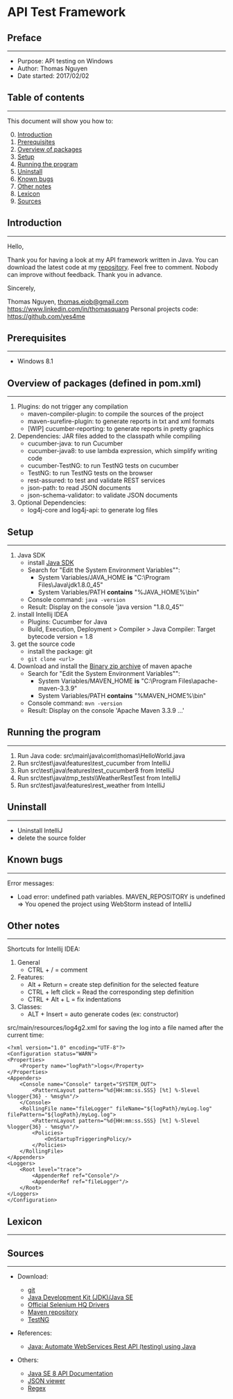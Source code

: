 # API Test Framework

## Preface
---

* Purpose: API testing on Windows
* Author: Thomas Nguyen
* Date started: 2017/02/02

## Table of contents
---

This document will show you how to:

0. [Introduction](#Introduction)
1. [Prerequisites](#Prerequisites)
2. [Overview of packages](#Overview-of-packages)
3. [Setup](#Setup)
4. [Running the program](#Running-the-program)
5. [Uninstall](#Uninstall)
6. [Known bugs](#Known-bugs)
7. [Other notes](#Other-notes)
8. [Lexicon](#Lexicon)
9. [Sources](#Sources)

## Introduction
---

Hello,

Thank you for having a look at my API framework written in Java. You can download the latest code at my [repository](https://github.com/yes4me). Feel free to comment. Nobody can improve without feedback. Thank you in advance. 

Sincerely,

Thomas Nguyen, thomas.ejob@gmail.com
https://www.linkedin.com/in/thomasquang
Personal projects code: https://github.com/yes4me

## Prerequisites
---

* Windows 8.1

## Overview of packages (defined in pom.xml)
---

1. Plugins: do not trigger any compilation
    * maven-compiler-plugin: to compile the sources of the project
    * maven-surefire-plugin: to generate reports in txt and xml formats
    * [WIP] cucumber-reporting: to generate reports in pretty graphics
2. Dependencies: JAR files added to the classpath while compiling
    * cucumber-java: to run Cucumber
    * cucumber-java8: to use lambda expression, which simplify writing code  
    * cucumber-TestNG: to run TestNG tests on cucumber
    * TestNG: to run TestNG tests on the browser
    * rest-assured: to test and validate REST services
    * json-path: to read JSON documents
    * json-schema-validator: to validate JSON documents
3. Optional Dependencies:
    * log4j-core and log4j-api: to generate log files

## Setup
---

1. Java SDK
    * install [Java SDK](http://www.oracle.com/technetwork/java/javase/downloads/index.html) 
    * Search for "Edit the System Environment Variables"":
        * System Variables/JAVA_HOME **is** "C:\Program Files\Java\jdk1.8.0_45"
        * System Variables/PATH **contains** "%JAVA_HOME%\bin"
    * Console command: `java -version`
    * Result: Display on the console 'java version "1.8.0_45"'
2. install Intellij IDEA
    * Plugins: Cucumber for Java
    * Build, Execution, Deployment > Compiler > Java Compiler: Target bytecode version = 1.8
3. get the source code
    * install the package: git
    * `git clone <url>`
4. Download and install the [Binary zip archive](https://maven.apache.org/download.cgi) of maven apache
    * Search for "Edit the System Environment Variables"":
        * System Variables/MAVEN_HOME **is** "C:\Program Files\apache-maven-3.3.9"
        * System Variables/PATH **contains** "%MAVEN_HOME%\bin"
    * Console command: `mvn -version`
    * Result: Display on the console 'Apache Maven 3.3.9 ...'

## Running the program
---

1. Run Java code: src\main\java\com\thomas\HelloWorld.java
2. Run src\test\java\features\test_cucumber from IntelliJ
3. Run src\test\java\features\test_cucumber8 from IntelliJ
4. Run src\test\java\tmp_tests\WeatherRestTest from IntelliJ
5. Run src\test\java\features\rest_weather from IntelliJ

## Uninstall
---

* Uninstall IntelliJ
* delete the source folder

## Known bugs
---

Error messages:

* Load error: undefined path variables. MAVEN_REPOSITORY is undefined => You opened the project using WebStorm instead of IntelliJ 

## Other notes
---

Shortcuts for Intellij IDEA:

1. General
    * CTRL + / = comment
2. Features:
    * Alt + Return = create step definition for the selected feature
    * CTRL + left click = Read the corresponding step definition
    * CTRL + Alt + L = fix indentations
3. Classes:
    * ALT + Insert = auto generate codes (ex: constructor)

src/main/resources/log4g2.xml for saving the log into a file named after the current time:

```
<?xml version="1.0" encoding="UTF-8"?>
<Configuration status="WARN">
<Properties>
    <Property name="logPath">logs</Property>
</Properties>
<Appenders>
    <Console name="Console" target="SYSTEM_OUT">
        <PatternLayout pattern="%d{HH:mm:ss.SSS} [%t] %-5level %logger{36} - %msg%n"/>
    </Console>
    <RollingFile name="fileLogger" fileName="${logPath}/myLog.log" filePattern="${logPath}/myLog.log">
        <PatternLayout pattern="%d{HH:mm:ss.SSS} [%t] %-5level %logger{36} - %msg%n"/>
        <Policies>
            <OnStartupTriggeringPolicy/>
        </Policies>
    </RollingFile>
</Appenders>
<Loggers>
    <Root level="trace">
        <AppenderRef ref="Console"/>
        <AppenderRef ref="fileLogger"/>
    </Root>
</Loggers>
</Configuration>
```

## Lexicon
---

## Sources
---

* Download:

    * [git](https://git-scm.com/)
    * [Java Development Kit (JDK)/Java SE](http://www.oracle.com/technetwork/java/javase/downloads/index.html)
    * [Official Selenium HQ Drivers](http://www.seleniumhq.org/download/)
    * [Maven repository](https://mvnrepository.com/)
    * [TestNG](http://TestNG.org/doc/download.html)

* References:

    * [Java: Automate WebServices Rest API (testing) using Java](https://www.udemy.com/automate-webservices-rest-api-testing-using-java/learn/v4/content)

* Others:

    * [Java SE 8 API Documentation](https://docs.oracle.com/javase/8/docs/api/)
    * [JSON viewer](http://www.jsoneditoronline.org/)
    * [Regex](https://regex101.com/)
